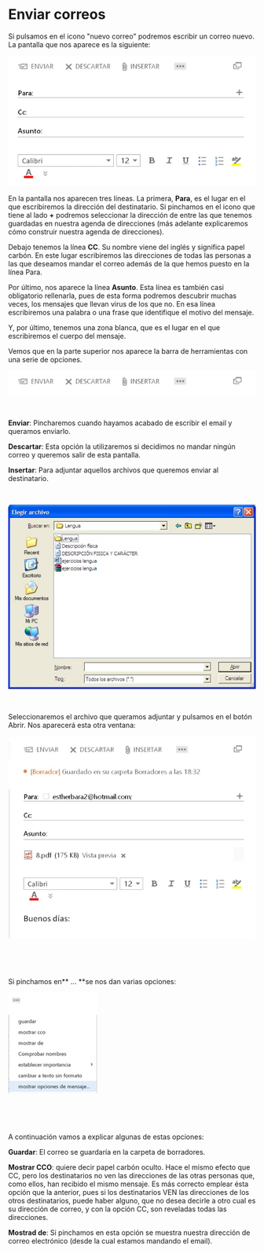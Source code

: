 
# Enviar correos

Si pulsamos en el icono "nuevo correo" podremos escribir un correo nuevo. La pantalla que nos aparece es la siguiente:

![1.11. Envío de correos. Captura de pantalla.](img/correo4.jpg)

En la pantalla nos aparecen tres líneas. La primera, **Para**, es el lugar en el que escribiremos la dirección del destinatario. Si pinchamos en el icono que tiene al lado **+** podremos seleccionar la dirección de entre las que tenemos guardadas en nuestra agenda de direcciones (más adelante explicaremos cómo construir nuestra agenda de direcciones).

Debajo tenemos la línea **CC**. Su nombre viene del inglés y significa papel carbón. En este lugar escribiremos las direcciones de todas las personas a las que deseamos mandar el correo además de la que hemos puesto en la línea Para.

Por último, nos aparece la línea **Asunto**. Esta línea es también casi obligatorio rellenarla, pues de esta forma podremos descubrir muchas veces, los mensajes que llevan virus de los que no. En esa línea escribiremos una palabra o una frase que identifique el motivo del mensaje.

Y, por último, tenemos una zona blanca, que es el lugar en el que escribiremos el cuerpo del mensaje.

Vemos que en la parte superior nos aparece la barra de herramientas con una serie de opciones.


![1.12. Menú. Captura de pantalla.](img/correo5.jpg)



 

**Enviar**: Pincharemos cuando hayamos acabado de escribir el email y queramos enviarlo.

**Descartar**: Esta opción la utilizaremos si decidimos no mandar ningún correo y queremos salir de esta pantalla.

**Insertar**: Para adjuntar aquellos archivos que queremos enviar al destinatario.

 


![1.13. Elegir archivo. Captura de pantalla.](img/correo6.jpg)

 
 

Seleccionaremos el archivo que queramos adjuntar y pulsamos en el botón Abrir. Nos aparecerá esta otra ventana:


![1.14. Adjuntar archivo. Captura de pantalla.](img/correo7.jpg)

 

 

Si pinchamos en** ... **se nos dan varias opciones:


![1.15. Opciones de mensaje. Captura de pantalla.](img/correo8.jpg)

 

 

A continuación vamos a explicar algunas de estas opciones:

**Guardar**: El correo se guardaría en la carpeta de borradores.

**Mostrar CCO**: quiere decir papel carbón oculto. Hace el mismo efecto que CC, pero los destinatarios no ven las direcciones de las otras personas que, como ellos, han recibido el mismo mensaje. Es más correcto emplear ésta opción que la anterior, pues si los destinatarios VEN las direcciones de los otros destinatarios, puede haber alguno, que no desea decirle a otro cual es su dirección de correo, y con la opción CC, son reveladas todas las direcciones.

**Mostrad de**: Si pinchamos en esta opción se muestra nuestra dirección de correo electrónico (desde la cual estamos mandando el email).

 

